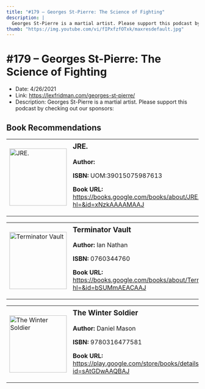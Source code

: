 ```yaml
---
title: "#179 – Georges St-Pierre: The Science of Fighting"
description: |
  Georges St-Pierre is a martial artist. Please support this podcast by checking out our sponsors:"
thumb: "https://img.youtube.com/vi/fIPxfzfOTxk/maxresdefault.jpg"
---
```


# #179 – Georges St-Pierre: The Science of Fighting

  - Date: 4/26/2021
  - Link: https://lexfridman.com/georges-st-pierre/
  - Description: Georges St-Pierre is a martial artist. Please support this podcast by checking out our sponsors:

## Book Recommendations

<table style="border: none;"><tr style="border: none;"><td style="border: none;"><img src="https://books.google.com/books/content?id=xNzkAAAAMAAJ&printsec=frontcover&img=1&zoom=1&source=gbs_api" alt="JRE." width="150" style="vertical-align: top;"></td><td style="border: none; vertical-align: top;"><h3 style='margin-top: 5'>JRE.</h3><p><strong>Author:</strong> </p><p><strong>ISBN:</strong> UOM:39015075987613</p><p><strong>Book URL:</strong> <a href="https://books.google.com/books/about/JRE.html?hl=&id=xNzkAAAAMAAJ">https://books.google.com/books/about/JRE.html?hl=&id=xNzkAAAAMAAJ</a></p></td></tr></table>
<table style="border: none;"><tr style="border: none;"><td style="border: none;"><img src="https://books.google.com/books/content?id=bSUMmAEACAAJ&printsec=frontcover&img=1&zoom=1&source=gbs_api" alt="Terminator Vault" width="150" style="vertical-align: top;"></td><td style="border: none; vertical-align: top;"><h3 style='margin-top: 5'>Terminator Vault</h3><p><strong>Author:</strong> Ian Nathan</p><p><strong>ISBN:</strong> 0760344760</p><p><strong>Book URL:</strong> <a href="https://books.google.com/books/about/Terminator_Vault.html?hl=&id=bSUMmAEACAAJ">https://books.google.com/books/about/Terminator_Vault.html?hl=&id=bSUMmAEACAAJ</a></p></td></tr></table>
<table style="border: none;"><tr style="border: none;"><td style="border: none;"><img src="https://books.google.com/books/content?id=sAtGDwAAQBAJ&printsec=frontcover&img=1&zoom=1&edge=curl&source=gbs_api" alt="The Winter Soldier" width="150" style="vertical-align: top;"></td><td style="border: none; vertical-align: top;"><h3 style='margin-top: 5'>The Winter Soldier</h3><p><strong>Author:</strong> Daniel Mason</p><p><strong>ISBN:</strong> 9780316477581</p><p><strong>Book URL:</strong> <a href="https://play.google.com/store/books/details?id=sAtGDwAAQBAJ">https://play.google.com/store/books/details?id=sAtGDwAAQBAJ</a></p></td></tr></table>
